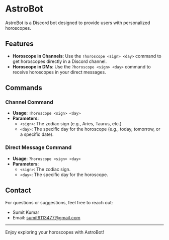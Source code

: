# AstroBot

AstroBot is a Discord bot designed to provide users with personalized horoscopes.

## Features

- **Horoscope in Channels**: Use the `!horoscope <sign> <day>` command to get horoscopes directly in a Discord channel.
- **Horoscope in DMs**: Use the `?horoscope <sign> <day>` command to receive horoscopes in your direct messages.

## Commands

### Channel Command
- **Usage**: `!horoscope <sign> <day>`
- **Parameters**:
  - `<sign>`: The zodiac sign (e.g., Aries, Taurus, etc.)
  - `<day>`: The specific day for the horoscope (e.g., today, tomorrow, or a specific date).

### Direct Message Command
- **Usage**: `?horoscope <sign> <day>`
- **Parameters**:
  - `<sign>`: The zodiac sign.
  - `<day>`: The specific day for the horoscope.

## Contact

For questions or suggestions, feel free to reach out:

- Sumit Kumar
- Email: sumit9113477@gmail.com

---

Enjoy exploring your horoscopes with AstroBot!